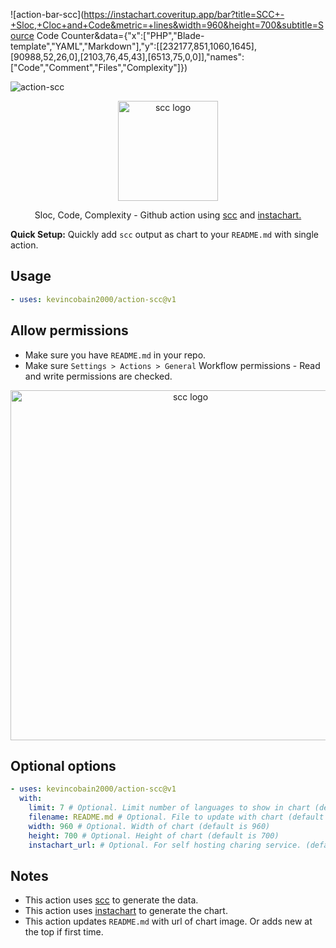 ![action-bar-scc](https://instachart.coveritup.app/bar?title=SCC+-+Sloc,+Cloc+and+Code&metric=+lines&width=960&height=700&subtitle=Source Code Counter&data={"x":["PHP","Blade-template","YAML","Markdown"],"y":[[232177,851,1060,1645],[90988,52,26,0],[2103,76,45,43],[6513,75,0,0]],"names":["Code","Comment","Files","Complexity"]})

![action-scc](https://instachart.coveritup.app/bar?title=SCC+-+Sloc,+Cloc+and+Code&metric=+lines&width=960&height=700&subtitle=kevincobain2000@action-scc&data={"x":["YAML","Go"],"y":[[73,177],[0,2],[2,1],[0,36]],"names":["Code","Comment","Files","Complexity"]})

<p align="center">
  <img alt="scc logo" src="https://imgur.com/QZx9ngs.png" width="160">
</p>

<p align="center">
  Sloc, Code, Complexity - Github action using <a href="https://github.com/boyter/scc" target="_blank">scc</a>
 and <a href="https://github.com/kevincobain2000/instachart" target="_blank">instachart.</a>
</p>

**Quick Setup:** Quickly add `scc` output as chart to your `README.md` with single action.



## Usage

```yaml
- uses: kevincobain2000/action-scc@v1
```

## Allow permissions

- Make sure you have `README.md` in your repo.
- Make sure `Settings > Actions > General` Workflow permissions - Read and write permissions are checked.

<p align="center">
  <img alt="scc logo" src="https://imgur.com/jysKBFC.png" width="560">
</p>


## Optional options

```yaml
- uses: kevincobain2000/action-scc@v1
  with:
    limit: 7 # Optional. Limit number of languages to show in chart (default is 7)
    filename: README.md # Optional. File to update with chart (default is README.md)
    width: 960 # Optional. Width of chart (default is 960)
    height: 700 # Optional. Height of chart (default is 700)
    instachart_url: # Optional. For self hosting charing service. (default is https://instachart.coveritup.app)
```


## Notes

- This action uses [scc](https://github.com/boyter/scc) to generate the data.
- This action uses [instachart](https://github.com/kevincobain2000/instachart) to generate the chart.
- This action updates `README.md` with url of chart image. Or adds new at the top if first time.
